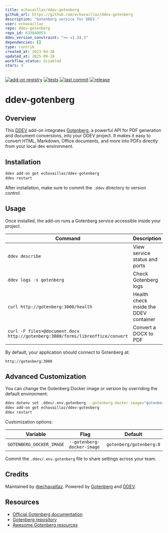 ```yaml
---
title: echavaillaz/ddev-gotenberg
github_url: https://github.com/echavaillaz/ddev-gotenberg
description: "Gotenberg service for DDEV."
user: echavaillaz
repo: ddev-gotenberg
repo_id: 633840053
ddev_version_constraint: ">= v1.24.3"
dependencies: []
type: contrib
created_at: 2023-04-28
updated_at: 2025-09-18
workflow_status: disabled
stars: 4
---
```


[![add-on registry](https://img.shields.io/badge/DDEV-Add--on_Registry-blue)](https://addons.ddev.com)
[![tests](https://github.com/echavaillaz/ddev-gotenberg/actions/workflows/tests.yml/badge.svg?branch=main)](https://github.com/echavaillaz/ddev-gotenberg/actions/workflows/tests.yml?query=branch%3Amain)
[![last commit](https://img.shields.io/github/last-commit/echavaillaz/ddev-gotenberg)](https://github.com/echavaillaz/ddev-gotenberg/commits)
[![release](https://img.shields.io/github/v/release/echavaillaz/ddev-gotenberg)](https://github.com/echavaillaz/ddev-gotenberg/releases/latest)

# ddev-gotenberg

## Overview

This [DDEV](https://ddev.com/) add-on integrates [Gotenberg](https://gotenberg.dev), a powerful API for PDF generation and document conversions, into your DDEV project.
It makes it easy to convert HTML, Markdown, Office documents, and more into PDFs directly from your local dev environment.

## Installation

```bash
ddev add-on get echavaillaz/ddev-gotenberg
ddev restart
```

After installation, make sure to commit the `.ddev` directory to version control.

## Usage

Once installed, the add-on runs a Gotenberg service accessible inside your project.

| Command                                                                        | Description                            |
|--------------------------------------------------------------------------------|----------------------------------------|
| `ddev describe`                                                                | View service status and ports          |
| `ddev logs -s gotenberg`                                                       | Check Gotenberg logs                   |
| `curl http://gotenberg:3000/health`                                            | Health check inside the DDEV container |
| `curl -F files=@document.docx http://gotenberg:3000/forms/libreoffice/convert` | Convert a DOCX to PDF                  |

By default, your application should connect to Gotenberg at:

```
http://gotenberg:3000
```

## Advanced Customization

You can change the Gotenberg Docker image or version by overriding the default environment:

```bash
ddev dotenv set .ddev/.env.gotenberg --gotenberg-docker-image="gotenberg/gotenberg:8"
ddev add-on get echavaillaz/ddev-gotenberg
ddev restart
```

Customization options:

| Variable                 | Flag                       | Default                 |
|--------------------------|----------------------------|-------------------------|
| `GOTENBERG_DOCKER_IMAGE` | `--gotenberg-docker-image` | `gotenberg/gotenberg:8` |

Commit the `.ddev/.env.gotenberg` file to share settings across your team.

## Credits

Maintained by [@echavaillaz](https://github.com/echavaillaz).
Powered by [Gotenberg](https://gotenberg.dev) and [DDEV](https://ddev.com/).

## Resources

* [Official Gotenberg documentation](https://gotenberg.dev)
* [Gotenberg repository](https://github.com/gotenberg/gotenberg)
* [Awesome Gotenberg resources](https://github.com/gotenberg/awesome-gotenberg)
